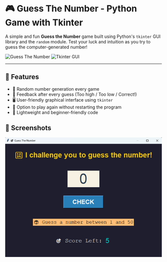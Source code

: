 # 🎮 Guess The Number - Python Game with Tkinter

A simple and fun **Guess the Number** game built using Python's `tkinter` GUI library and the `random` module. Test your luck and intuition as you try to guess the computer-generated number!

![Guess The Number](https://img.shields.io/badge/Made%20with-Python-3776AB?style=for-the-badge&logo=python&logoColor=white)
![Tkinter GUI](https://img.shields.io/badge/GUI%20Library-Tkinter-blueviolet?style=for-the-badge)

---

## 🚀 Features

- 🎲 Random number generation every game
- 🧠 Feedback after every guess (Too high / Too low / Correct!)
- 🖥️ User-friendly graphical interface using `tkinter`
- 🔁 Option to play again without restarting the program
- 🌙 Lightweight and beginner-friendly code


## 📸 Screenshots

![Game UI](guessgame.png)

